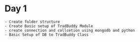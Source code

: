 # Day 1
    - Create folder structure 
    - Create Basic setup of TradBuddy Module
    - create connection and collcetion using mongodb and python
    - Basic Setup of DB to TradBuddy Class